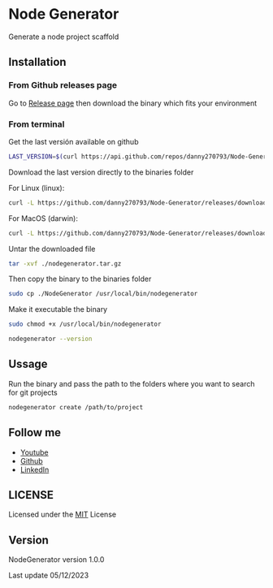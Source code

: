 # Node Generator

Generate a node project scaffold

## Installation

### From Github releases page

Go to [Release page](https://github.com/danny270793/Node-Generator/releases) then download the binary which fits your environment

### From terminal

Get the last versión available on github

```bash
LAST_VERSION=$(curl https://api.github.com/repos/danny270793/Node-Generator/releases/latest | grep tag_name | cut -d '"' -f 4)
```

Download the last version directly to the binaries folder

For Linux (linux):

```bash
curl -L https://github.com/danny270793/Node-Generator/releases/download/${LAST_VERSION}/NodeGenerator_${LAST_VERSION}_linux_amd64.tar.gz -o ./nodegenerator.tar.gz
```

For MacOS (darwin):

```bash
curl -L https://github.com/danny270793/Node-Generator/releases/download/${LAST_VERSION}/NodeGenerator_${LAST_VERSION}_darwin_amd64.tar.gz -o ./nodegenerator.tar.gz
```

Untar the downloaded file

```bash
tar -xvf ./nodegenerator.tar.gz
```

Then copy the binary to the binaries folder

```bash
sudo cp ./NodeGenerator /usr/local/bin/nodegenerator
```

Make it executable the binary

```bash
sudo chmod +x /usr/local/bin/nodegenerator
```

```bash
nodegenerator --version
```

## Ussage

Run the binary and pass the path to the folders where you want to search for git projects

```bash
nodegenerator create /path/to/project
```

## Follow me

- [Youtube](https://www.youtube.com/channel/UC5MAQWU2s2VESTXaUo-ysgg)
- [Github](https://www.github.com/danny270793/)
- [LinkedIn](https://www.linkedin.com/in/danny270793)

## LICENSE

Licensed under the [MIT](license.md) License

## Version

NodeGenerator version 1.0.0

Last update 05/12/2023
